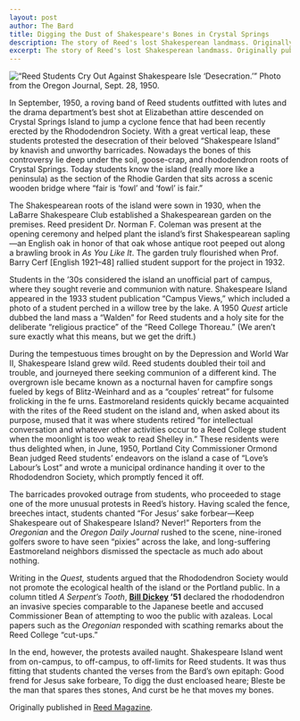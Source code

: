 ```yaml
---
layout: post
author: The Bard
title: Digging the Dust of Shakespeare's Bones in Crystal Springs
description: The story of Reed's lost Shakesperean landmass. Originally published in Reed magazine vol. 95, no. 4 from December 2016.
excerpt: The story of Reed's lost Shakesperean landmass. Originally published in Reed magazine vol. 95, no. 4 from December 2016.
---
```


![“Reed Students Cry Out Against Shakespeare Isle ‘Desecration.’” Photo from the Oregon Journal, Sept. 28, 1950.](https://www.reed.edu/reed_magazine/december2016/articles/apocrypha/images/shakespeareIsland.jpg)

In September, 1950, a roving band of Reed students outfitted with lutes and the drama department’s best shot at Elizabethan attire descended on Crystal Springs Island to jump a cyclone fence that had been recently erected by the Rhododendron Society. With a great vertical leap, these students protested the desecration of their beloved “Shakespeare Island” by knavish and unworthy barricades.
Nowadays the bones of this controversy lie deep under the soil, goose-crap, and rhododendron roots of Crystal Springs. Today students know the island (really more like a peninsula) as the section of the Rhodie Garden that sits across a scenic wooden bridge where “fair is ‘fowl’ and ‘fowl’ is fair.”

The Shakespearean roots of the island were sown in 1930, when the LaBarre Shakespeare Club established a Shakespearean garden on the premises. Reed president Dr. Norman F. Coleman was present at the opening ceremony and helped plant the island’s first Shakespearean sapling—an English oak in honor of that oak whose antique root peeped out along a brawling brook in _As You Like It_. The garden truly flourished when Prof. Barry Cerf [English 1921–48] rallied student support for the project in 1932.

Students in the ’30s considered the island an unofficial part of campus, where they sought reverie and communion with nature. Shakespeare Island appeared in the 1933 student publication “Campus Views,” which included a photo of a student perched in a willow tree by the lake. A 1950 _Quest_ article dubbed the land mass a “Walden” for Reed students and a holy site for the deliberate “religious practice” of the “Reed College Thoreau.” (We aren’t sure exactly what this means, but we get the drift.)

During the tempestuous times brought on by the Depression and World War II, Shakespeare Island grew wild. Reed students doubled their toil and trouble, and journeyed there seeking communion of a different kind. The overgrown isle became known as a nocturnal haven for campfire songs fueled by kegs of Blitz-Weinhard and as a “couples’ retreat” for fulsome frolicking in the fe
urns.
Eastmoreland residents quickly became acquainted with the rites of the Reed student on the island and, when asked about its purpose, mused that it was where students retired “for intellectual conversation and whatever other activities occur to a Reed College student when the moonlight is too weak to read Shelley in.” These residents were thus delighted when, in June, 1950, Portland City Commissioner Ormond Bean judged Reed students’ endeavors on the island a case of “Love’s Labour’s Lost” and wrote a municipal ordinance handing it over to the Rhododendron Society, which promptly fenced it off.

The barricades provoked outrage from students, who proceeded to stage one of the more unusual protests in Reed’s history. Having scaled the fence, breeches intact, students chanted “For Jesus’ sake forbear—Keep Shakespeare out of Shakespeare Island? Never!” Reporters from the _Oregonian_ and the _Oregon Daily Journal_ rushed to the scene, nine-ironed golfers swore to have seen “pixies” across the lake, and long-suffering Eastmoreland neighbors dismissed the spectacle as much ado about nothing.

Writing in the _Quest,_ students argued that the Rhododendron Society would not promote the ecological health of the island or the Portland public. In a column titled _A Serpent’s Tooth_, **[Bill Dickey](https://www.reed.edu/reed-magazine/in-memoriam/obituaries/august1994/william-h-dickey-1951.html) ’51** declared the rhododendron an invasive species comparable to the Japanese beetle and accused Commissioner Bean of attempting to woo the public with azaleas. Local papers such as the _Oregonian_ responded with scathing remarks about the Reed College “cut-ups.” 

In the end, however, the protests availed naught. Shakespeare Island went from on-campus, to off-campus, to off-limits for Reed students. It was thus fitting that students chanted the verses from the Bard’s own epitaph: Good frend for Jesus sake forbeare, To digg the dust encloased heare; Bleste be the man that spares thes stones, And curst be he that moves my bones.

Originally published in [Reed Magazine](https://www.reed.edu/reed_magazine/december2016/articles/apocrypha/traditions_myths_and_legends.html).
